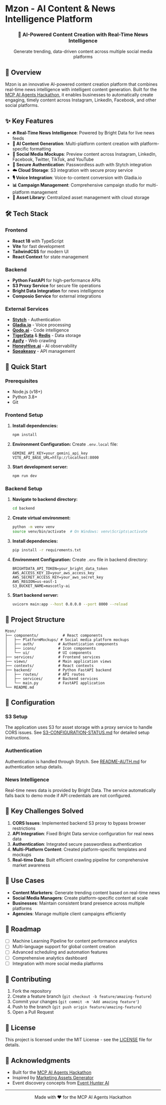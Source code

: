 # Mzon - AI Content & News Intelligence Platform

<div align="center">
  <h3>🚀 AI-Powered Content Creation with Real-Time News Intelligence</h3>
  <p>Generate trending, data-driven content across multiple social media platforms</p>
</div>

## 🌟 Overview

Mzon is an innovative AI-powered content creation platform that combines real-time news intelligence with intelligent content generation. Built for the [MCP AI Agents Hackathon](https://mcp-ai-agents-hackathon.devpost.com/), it enables businesses to automatically create engaging, timely content across Instagram, LinkedIn, Facebook, and other social platforms.

## ✨ Key Features

- **🔥 Real-Time News Intelligence**: Powered by Bright Data for live news feeds
- **🤖 AI Content Generation**: Multi-platform content creation with platform-specific formatting
- **📱 Social Media Mockups**: Preview content across Instagram, LinkedIn, Facebook, Twitter, TikTok, and YouTube
- **🔐 Secure Authentication**: Passwordless auth with Stytch integration
- **☁️ Cloud Storage**: S3 integration with secure proxy service
- **🎙️ Voice Integration**: Voice-to-content conversion with Gladia.io
- **📊 Campaign Management**: Comprehensive campaign studio for multi-platform management
- **🎨 Asset Library**: Centralized asset management with cloud storage

## 🛠️ Tech Stack

### Frontend
- **React 18** with TypeScript
- **Vite** for fast development
- **TailwindCSS** for modern UI
- **React Context** for state management

### Backend
- **Python FastAPI** for high-performance APIs
- **S3 Proxy Service** for secure file operations
- **Bright Data Integration** for news intelligence
- **Composio Service** for external integrations

### External Services
- **[Stytch](https://stytch.com/)** - Authentication
- **[Gladia.io](https://www.gladia.io)** - Voice processing
- **[Qodo.ai](https://www.qodo.ai/)** - Code intelligence
- **[TigerData](https://www.tigerdata.com/)** & **[Redis](https://redis.io/)** - Data storage
- **[Apify](https://console.apify.com/)** - Web crawling
- **[HoneyHive.ai](https://www.honeyhive.ai/)** - AI observability
- **[Speakeasy](https://www.speakeasy.com/)** - API management

## 🚀 Quick Start

### Prerequisites
- Node.js (v18+)
- Python 3.8+
- Git

### Frontend Setup

1. **Install dependencies:**
   ```bash
   npm install
   ```

2. **Environment Configuration:**
   Create `.env.local` file:
   ```env
   GEMINI_API_KEY=your_gemini_api_key
   VITE_API_BASE_URL=http://localhost:8000
   ```

3. **Start development server:**
   ```bash
   npm run dev
   ```

### Backend Setup

1. **Navigate to backend directory:**
   ```bash
   cd backend
   ```

2. **Create virtual environment:**
   ```bash
   python -m venv venv
   source venv/bin/activate  # On Windows: venv\Scripts\activate
   ```

3. **Install dependencies:**
   ```bash
   pip install -r requirements.txt
   ```

4. **Environment Configuration:**
   Create `.env` file in backend directory:
   ```env
   BRIGHTDATA_API_TOKEN=your_bright_data_token
   AWS_ACCESS_KEY_ID=your_aws_access_key
   AWS_SECRET_ACCESS_KEY=your_aws_secret_key
   AWS_REGION=us-east-1
   S3_BUCKET_NAME=mascotly-ai
   ```

5. **Start backend server:**
   ```bash
   uvicorn main:app --host 0.0.0.0 --port 8000 --reload
   ```

## 📁 Project Structure

```
Mzon/
├── components/           # React components
│   ├── PlatformMockups/ # Social media platform mockups
│   ├── auth/           # Authentication components
│   ├── icons/          # Icon components
│   └── ui/             # UI components
├── services/           # Frontend services
├── views/              # Main application views
├── contexts/           # React contexts
├── backend/            # Python FastAPI backend
│   ├── routes/         # API routes
│   ├── services/       # Backend services
│   └── main.py         # FastAPI application
└── README.md
```

## 🔧 Configuration

### S3 Setup
The application uses S3 for asset storage with a proxy service to handle CORS issues. See [S3-CONFIGURATION-STATUS.md](S3-CONFIGURATION-STATUS.md) for detailed setup instructions.

### Authentication
Authentication is handled through Stytch. See [README-AUTH.md](README-AUTH.md) for authentication setup details.

### News Intelligence
Real-time news data is provided by Bright Data. The service automatically falls back to demo mode if API credentials are not configured.

## 🚧 Key Challenges Solved

1. **CORS Issues**: Implemented backend S3 proxy to bypass browser restrictions
2. **API Integration**: Fixed Bright Data service configuration for real news data  
3. **Authentication**: Integrated secure passwordless authentication
4. **Multi-Platform Content**: Created platform-specific templates and mockups
5. **Real-time Data**: Built efficient crawling pipeline for comprehensive market awareness

## 🎯 Use Cases

- **Content Marketers**: Generate trending content based on real-time news
- **Social Media Managers**: Create platform-specific content at scale
- **Businesses**: Maintain consistent brand presence across multiple platforms
- **Agencies**: Manage multiple client campaigns efficiently

## 🔮 Roadmap

- [ ] Machine Learning Pipeline for content performance analytics
- [ ] Multi-language support for global content creation
- [ ] Advanced scheduling and automation features
- [ ] Comprehensive analytics dashboard
- [ ] Integration with more social media platforms

## 🤝 Contributing

1. Fork the repository
2. Create a feature branch (`git checkout -b feature/amazing-feature`)
3. Commit your changes (`git commit -m 'Add amazing feature'`)
4. Push to the branch (`git push origin feature/amazing-feature`)
5. Open a Pull Request

## 📄 License

This project is licensed under the MIT License - see the [LICENSE](LICENSE) file for details.

## 🙏 Acknowledgments

- Built for the [MCP AI Agents Hackathon](https://mcp-ai-agents-hackathon.devpost.com/)
- Inspired by [Marketing Assets Generator](https://github.com/pratiektripathi/marketing-assets-generator)
- Event discovery concepts from [Event Hunter AI](https://dev.to/meirk-codes/building-event-hunter-ai-a-multi-agent-system-for-intelligent-event-discovery-1cij)

---

<div align="center">
  <p>Made with ❤️ for the MCP AI Agents Hackathon</p>
</div>
